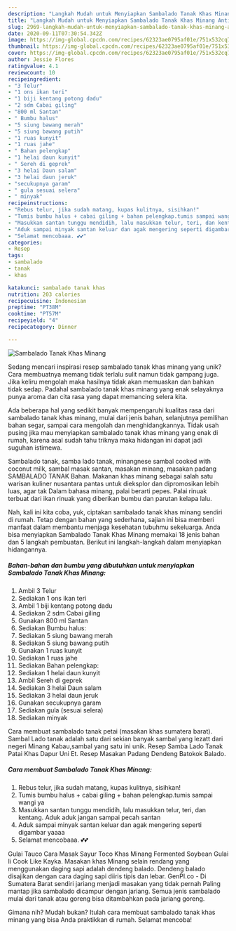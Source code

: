 ```yaml
---
description: "Langkah Mudah untuk Menyiapkan Sambalado Tanak Khas Minang Anti Gagal"
title: "Langkah Mudah untuk Menyiapkan Sambalado Tanak Khas Minang Anti Gagal"
slug: 2969-langkah-mudah-untuk-menyiapkan-sambalado-tanak-khas-minang-anti-gagal
date: 2020-09-11T07:30:54.342Z
image: https://img-global.cpcdn.com/recipes/62323ae0795af01e/751x532cq70/sambalado-tanak-khas-minang-foto-resep-utama.jpg
thumbnail: https://img-global.cpcdn.com/recipes/62323ae0795af01e/751x532cq70/sambalado-tanak-khas-minang-foto-resep-utama.jpg
cover: https://img-global.cpcdn.com/recipes/62323ae0795af01e/751x532cq70/sambalado-tanak-khas-minang-foto-resep-utama.jpg
author: Jessie Flores
ratingvalue: 4.1
reviewcount: 10
recipeingredient:
- "3 Telur"
- "1 ons ikan teri"
- "1 biji kentang potong dadu"
- "2 sdm Cabai giling"
- "800 ml Santan"
- " Bumbu halus"
- "5 siung bawang merah"
- "5 siung bawang putih"
- "1 ruas kunyit"
- "1 ruas jahe"
- " Bahan pelengkap"
- "1 helai daun kunyit"
- " Sereh di geprek"
- "3 helai Daun salam"
- "3 helai daun jeruk"
- "secukupnya garam"
- " gula sesuai selera"
- " minyak"
recipeinstructions:
- "Rebus telur, jika sudah matang, kupas kulitnya, sisihkan!"
- "Tumis bumbu halus + cabai giling + bahan pelengkap.tumis sampai wangi ya"
- "Masukkan santan tunggu mendidih, lalu masukkan telur, teri, dan kentang. Aduk aduk jangan sampai pecah santan"
- "Aduk sampai minyak santan keluar dan agak mengering seperti digambar yaaaa"
- "Selamat mencobaaa. 💕💕"
categories:
- Resep
tags:
- sambalado
- tanak
- khas

katakunci: sambalado tanak khas 
nutrition: 203 calories
recipecuisine: Indonesian
preptime: "PT38M"
cooktime: "PT57M"
recipeyield: "4"
recipecategory: Dinner

---
```



![Sambalado Tanak Khas Minang](https://img-global.cpcdn.com/recipes/62323ae0795af01e/751x532cq70/sambalado-tanak-khas-minang-foto-resep-utama.jpg)

Sedang mencari inspirasi resep sambalado tanak khas minang yang unik? Cara membuatnya memang tidak terlalu sulit namun tidak gampang juga. Jika keliru mengolah maka hasilnya tidak akan memuaskan dan bahkan tidak sedap. Padahal sambalado tanak khas minang yang enak selayaknya punya aroma dan cita rasa yang dapat memancing selera kita.

Ada beberapa hal yang sedikit banyak mempengaruhi kualitas rasa dari sambalado tanak khas minang, mulai dari jenis bahan, selanjutnya pemilihan bahan segar, sampai cara mengolah dan menghidangkannya. Tidak usah pusing jika mau menyiapkan sambalado tanak khas minang yang enak di rumah, karena asal sudah tahu triknya maka hidangan ini dapat jadi suguhan istimewa.

Sambalado tanak, samba lado tanak, minangnese sambal cooked with coconut milk, sambal masak santan, masakan minang, masakan padang SAMBALADO TANAK Bahan. Makanan khas minang sebagai salah satu warisan kuliner nusantara pantas untuk dieksplor dan dipromosikan lebih luas, agar tak Dalam bahasa minang, palai berarti pepes. Palai rinuak terbuat dari ikan rinuak yang diberikan bumbu dan parutan kelapa lalu.


Nah, kali ini kita coba, yuk, ciptakan sambalado tanak khas minang sendiri di rumah. Tetap dengan bahan yang sederhana, sajian ini bisa memberi manfaat dalam membantu menjaga kesehatan tubuhmu sekeluarga. Anda bisa menyiapkan Sambalado Tanak Khas Minang memakai 18 jenis bahan dan 5 langkah pembuatan. Berikut ini langkah-langkah dalam menyiapkan hidangannya.

<!--inarticleads1-->

##### Bahan-bahan dan bumbu yang dibutuhkan untuk menyiapkan Sambalado Tanak Khas Minang:

1. Ambil 3 Telur
1. Sediakan 1 ons ikan teri
1. Ambil 1 biji kentang potong dadu
1. Sediakan 2 sdm Cabai giling
1. Gunakan 800 ml Santan
1. Sediakan  Bumbu halus:
1. Sediakan 5 siung bawang merah
1. Sediakan 5 siung bawang putih
1. Gunakan 1 ruas kunyit
1. Sediakan 1 ruas jahe
1. Sediakan  Bahan pelengkap:
1. Sediakan 1 helai daun kunyit
1. Ambil  Sereh di geprek
1. Sediakan 3 helai Daun salam
1. Sediakan 3 helai daun jeruk
1. Gunakan secukupnya garam
1. Sediakan  gula (sesuai selera)
1. Sediakan  minyak


Cara membuat sambalado tanak petai (masakan khas sumatera barat). Sambal Lado tanak adalah satu dari sekian banyak sambal yang lezatt dari negeri Minang Kabau,sambal yang satu ini unik. Resep Samba Lado Tanak Patai Khas Dapur Uni Et. Resep Masakan Padang Dendeng Batokok Balado. 

<!--inarticleads2-->

##### Cara membuat Sambalado Tanak Khas Minang:

1. Rebus telur, jika sudah matang, kupas kulitnya, sisihkan!
1. Tumis bumbu halus + cabai giling + bahan pelengkap.tumis sampai wangi ya
1. Masukkan santan tunggu mendidih, lalu masukkan telur, teri, dan kentang. Aduk aduk jangan sampai pecah santan
1. Aduk sampai minyak santan keluar dan agak mengering seperti digambar yaaaa
1. Selamat mencobaaa. 💕💕


Gulai Tauco Cara Masak Sayur Toco Khas Minang Fermented Soybean Gulai Ii Cook Like Kayka. Masakan khas Minang selain rendang yang menggunakan daging sapi adalah dendeng balado. Dendeng balado disajikan dengan cara daging sapi diiris tipis dan lebar. GenPI.co - Di Sumatera Barat sendiri jariang menjadi masakan yang tidak pernah Paling mantap jika sambalado dicampur dengan jariang. Semua jenis sambalado mulai dari tanak atau goreng bisa ditambahkan pada jariang goreng. 

Gimana nih? Mudah bukan? Itulah cara membuat sambalado tanak khas minang yang bisa Anda praktikkan di rumah. Selamat mencoba!
